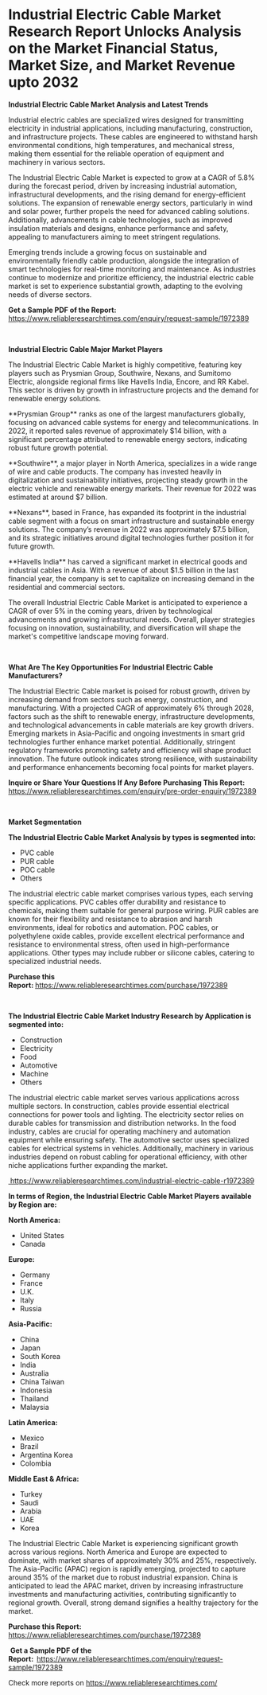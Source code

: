 <p><h1>Industrial Electric Cable Market Research Report Unlocks Analysis on the Market Financial Status, Market Size, and Market Revenue upto 2032</h1></p><p><strong>Industrial Electric Cable Market Analysis and Latest Trends</strong></p>
<p><p>Industrial electric cables are specialized wires designed for transmitting electricity in industrial applications, including manufacturing, construction, and infrastructure projects. These cables are engineered to withstand harsh environmental conditions, high temperatures, and mechanical stress, making them essential for the reliable operation of equipment and machinery in various sectors.</p><p>The Industrial Electric Cable Market is expected to grow at a CAGR of 5.8% during the forecast period, driven by increasing industrial automation, infrastructural developments, and the rising demand for energy-efficient solutions. The expansion of renewable energy sectors, particularly in wind and solar power, further propels the need for advanced cabling solutions. Additionally, advancements in cable technologies, such as improved insulation materials and designs, enhance performance and safety, appealing to manufacturers aiming to meet stringent regulations.</p><p>Emerging trends include a growing focus on sustainable and environmentally friendly cable production, alongside the integration of smart technologies for real-time monitoring and maintenance. As industries continue to modernize and prioritize efficiency, the industrial electric cable market is set to experience substantial growth, adapting to the evolving needs of diverse sectors.</p></p>
<p><strong>Get a Sample PDF of the Report:&nbsp;</strong> <a href="https://www.reliableresearchtimes.com/enquiry/request-sample/1972389?utm_campaign=2456&utm_medium=2&utm_source=Github&utm_content=ia&utm_term=13022025&utm_id=industrial-electric-cable">https://www.reliableresearchtimes.com/enquiry/request-sample/1972389</a></p>
<p>&nbsp;</p>
<p><strong>Industrial Electric Cable Major Market Players</strong></p>
<p><p>The Industrial Electric Cable Market is highly competitive, featuring key players such as Prysmian Group, Southwire, Nexans, and Sumitomo Electric, alongside regional firms like Havells India, Encore, and RR Kabel. This sector is driven by growth in infrastructure projects and the demand for renewable energy solutions.</p><p>**Prysmian Group** ranks as one of the largest manufacturers globally, focusing on advanced cable systems for energy and telecommunications. In 2022, it reported sales revenue of approximately $14 billion, with a significant percentage attributed to renewable energy sectors, indicating robust future growth potential.</p><p>**Southwire**, a major player in North America, specializes in a wide range of wire and cable products. The company has invested heavily in digitalization and sustainability initiatives, projecting steady growth in the electric vehicle and renewable energy markets. Their revenue for 2022 was estimated at around $7 billion.</p><p>**Nexans**, based in France, has expanded its footprint in the industrial cable segment with a focus on smart infrastructure and sustainable energy solutions. The company’s revenue in 2022 was approximately $7.5 billion, and its strategic initiatives around digital technologies further position it for future growth.</p><p>**Havells India** has carved a significant market in electrical goods and industrial cables in Asia. With a revenue of about $1.5 billion in the last financial year, the company is set to capitalize on increasing demand in the residential and commercial sectors.</p><p>The overall Industrial Electric Cable Market is anticipated to experience a CAGR of over 5% in the coming years, driven by technological advancements and growing infrastructural needs. Overall, player strategies focusing on innovation, sustainability, and diversification will shape the market's competitive landscape moving forward.</p></p>
<p>&nbsp;</p>
<p><strong>What Are The Key Opportunities For Industrial Electric Cable Manufacturers?</strong></p>
<p><p>The Industrial Electric Cable market is poised for robust growth, driven by increasing demand from sectors such as energy, construction, and manufacturing. With a projected CAGR of approximately 6% through 2028, factors such as the shift to renewable energy, infrastructure developments, and technological advancements in cable materials are key growth drivers. Emerging markets in Asia-Pacific and ongoing investments in smart grid technologies further enhance market potential. Additionally, stringent regulatory frameworks promoting safety and efficiency will shape product innovation. The future outlook indicates strong resilience, with sustainability and performance enhancements becoming focal points for market players.</p></p>
<p><strong>Inquire or Share Your Questions If Any Before Purchasing This Report:</strong> <a href="https://www.reliableresearchtimes.com/enquiry/pre-order-enquiry/1972389?utm_campaign=2456&utm_medium=2&utm_source=Github&utm_content=ia&utm_term=13022025&utm_id=industrial-electric-cable">https://www.reliableresearchtimes.com/enquiry/pre-order-enquiry/1972389</a></p>
<p>&nbsp;</p>
<p><strong>Market Segmentation</strong></p>
<p><strong>The Industrial Electric Cable Market Analysis by types is segmented into:</strong></p>
<p><ul><li>PVC cable</li><li>PUR cable</li><li>POC cable</li><li>Others</li></ul></p>
<p><p>The industrial electric cable market comprises various types, each serving specific applications. PVC cables offer durability and resistance to chemicals, making them suitable for general purpose wiring. PUR cables are known for their flexibility and resistance to abrasion and harsh environments, ideal for robotics and automation. POC cables, or polyethylene oxide cables, provide excellent electrical performance and resistance to environmental stress, often used in high-performance applications. Other types may include rubber or silicone cables, catering to specialized industrial needs.</p></p>
<p><strong>Purchase this Report:&nbsp;</strong><a href="https://www.reliableresearchtimes.com/purchase/1972389?utm_campaign=2456&utm_medium=2&utm_source=Github&utm_content=ia&utm_term=13022025&utm_id=industrial-electric-cable">https://www.reliableresearchtimes.com/purchase/1972389</a></p>
<p>&nbsp;</p>
<p><strong>The Industrial Electric Cable Market Industry Research by Application is segmented into:</strong></p>
<p><ul><li>Construction</li><li>Electricity</li><li>Food</li><li>Automotive</li><li>Machine</li><li>Others</li></ul></p>
<p><p>The industrial electric cable market serves various applications across multiple sectors. In construction, cables provide essential electrical connections for power tools and lighting. The electricity sector relies on durable cables for transmission and distribution networks. In the food industry, cables are crucial for operating machinery and automation equipment while ensuring safety. The automotive sector uses specialized cables for electrical systems in vehicles. Additionally, machinery in various industries depend on robust cabling for operational efficiency, with other niche applications further expanding the market.</p></p>
<p><a href="https://www.reliableresearchtimes.com/industrial-electric-cable-r1972389?utm_campaign=2456&utm_medium=2&utm_source=Github&utm_content=ia&utm_term=13022025&utm_id=industrial-electric-cable">&nbsp;https://www.reliableresearchtimes.com/industrial-electric-cable-r1972389</a></p>
<p><strong>In terms of Region, the Industrial Electric Cable Market Players available by Region are:</strong></p>
<p>
    <p> <strong> North America: </strong>
        <ul>
            <li>United States</li>
            <li>Canada</li>
        </ul>
        </p> 
    <p> <strong> Europe: </strong>
        <ul>
            <li>Germany</li>
            <li>France</li>
            <li>U.K.</li>
            <li>Italy</li>
            <li>Russia</li>
        </ul>
        </p> 
    <p> <strong> Asia-Pacific: </strong>
        <ul>
            <li>China</li>
            <li>Japan</li>
            <li>South Korea</li>
            <li>India</li>
            <li>Australia</li>
            <li>China Taiwan</li>
            <li>Indonesia</li>
            <li>Thailand</li>
            <li>Malaysia</li>
        </ul>
        </p> 
    <p> <strong> Latin America: </strong>
        <ul>
            <li>Mexico</li>
            <li>Brazil</li>
            <li>Argentina Korea</li>
            <li>Colombia</li>
        </ul>
        </p> 
    <p> <strong> Middle East & Africa: </strong>
        <ul>
            <li>Turkey</li>
            <li>Saudi</li>
            <li>Arabia</li>
            <li>UAE</li>
            <li>Korea</li>
        </ul>
    </p>
    </p>
<p><p>The Industrial Electric Cable Market is experiencing significant growth across various regions. North America and Europe are expected to dominate, with market shares of approximately 30% and 25%, respectively. The Asia-Pacific (APAC) region is rapidly emerging, projected to capture around 35% of the market due to robust industrial expansion. China is anticipated to lead the APAC market, driven by increasing infrastructure investments and manufacturing activities, contributing significantly to regional growth. Overall, strong demand signifies a healthy trajectory for the market.</p></p>
<p><strong>Purchase this Report: </strong><a href="https://www.reliableresearchtimes.com/purchase/1972389?utm_campaign=2456&utm_medium=2&utm_source=Github&utm_content=ia&utm_term=13022025&utm_id=industrial-electric-cable">https://www.reliableresearchtimes.com/purchase/1972389</a></p>
<p>&nbsp;<strong>Get a Sample PDF of the Report:&nbsp;&nbsp;</strong><a href="https://www.reliableresearchtimes.com/enquiry/request-sample/1972389?utm_campaign=2456&utm_medium=2&utm_source=Github&utm_content=ia&utm_term=13022025&utm_id=industrial-electric-cable">https://www.reliableresearchtimes.com/enquiry/request-sample/1972389</a></p>
<p><strong></strong></p>
<p>Check more reports on <a href="https://www.reliableresearchtimes.com/?utm_campaign=2456&utm_medium=2&utm_source=Github&utm_content=ia&utm_term=13022025&utm_id=industrial-electric-cable">https://www.reliableresearchtimes.com/</a></p>
